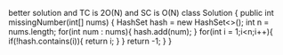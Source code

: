 better solution and TC is 2O(N) and SC is O(N)
class Solution {
public int missingNumber(int[] nums) {
HashSet<Integer> hash = new HashSet<>();
int n = nums.length;
for(int num : nums){
hash.add(num);
}
for(int i = 1;i<n;i++){
if(!hash.contains(i)){
return i;
}
}
return -1;
}
}